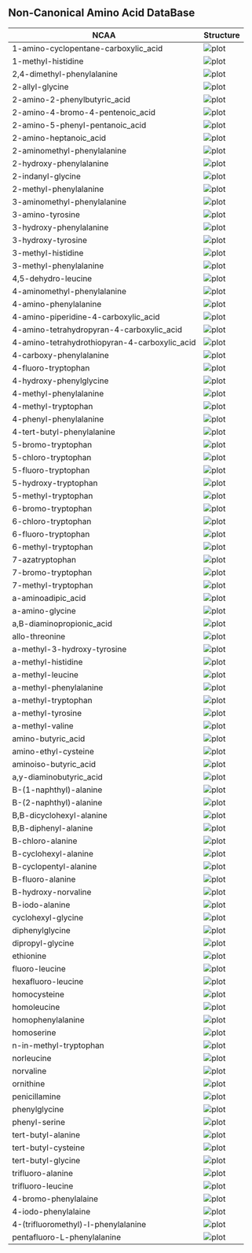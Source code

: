 ## Non-Canonical Amino Acid DataBase

|   NCAA				            |    Structure										|
| ------------------------------------------------- | ----------------------------------------------------------------------------------------- |
|1-amino-cyclopentane-carboxylic_acid               |![plot](./database/1-amino-cyclopentane-carboxylic_acid/ncaa.svg)  			|
|1-methyl-histidine 				    |![plot](./database/1-methyl-histidine/ncaa.svg) 						|
|2,4-dimethyl-phenylalanine 			    |![plot](./database/2,4-dimethyl-phenylalanine/ncaa.svg) 					|
|2-allyl-glycine 				    |![plot](./database/2-allyl-glycine/ncaa.svg) 						|
|2-amino-2-phenylbutyric_acid 			    |![plot](./database/2-amino-2-phenylbutyric_acid/ncaa.svg) 					|
|2-amino-4-bromo-4-pentenoic_acid 		    |![plot](./database/2-amino-4-bromo-4-pentenoic_acid/ncaa.svg) 				|
|2-amino-5-phenyl-pentanoic_acid 		    |![plot](./database/2-amino-5-phenyl-pentanoic_acid/ncaa.svg) 				|
|2-amino-heptanoic_acid 			    |![plot](./database/2-amino-heptanoic_acid/ncaa.svg) 					|
|2-aminomethyl-phenylalanine 			    |![plot](./database/2-aminomethyl-phenylalanine/ncaa.svg) 					|
|2-hydroxy-phenylalanine 			    |![plot](./database/2-hydroxy-phenylalanine/ncaa.svg) 					|
|2-indanyl-glycine 				    |![plot](./database/2-indanyl-glycine/ncaa.svg) 						|
|2-methyl-phenylalanine 			    |![plot](./database/2-methyl-phenylalanine/ncaa.svg) 					|
|3-aminomethyl-phenylalanine 			    |![plot](./database/3-aminomethyl-phenylalanine/ncaa.svg) 					|
|3-amino-tyrosine 				    |![plot](./database/3-amino-tyrosine/ncaa.svg)						|
|3-hydroxy-phenylalanine 			    |![plot](./database/3-hydroxy-phenylalanine/ncaa.svg) 					|
|3-hydroxy-tyrosine 				    |![plot](./database/3-hydroxy-tyrosine/ncaa.svg) 						|
|3-methyl-histidine 				    |![plot](./database/3-methyl-histidine/ncaa.svg)						|
|3-methyl-phenylalanine 			    |![plot](./database/3-methyl-phenylalanine/ncaa.svg) 					|
|4,5-dehydro-leucine 				    |![plot](./database/4,5-dehydro-leucine/ncaa.svg) 						|
|4-aminomethyl-phenylalanine 			    |![plot](./database/4-aminomethyl-phenylalanine/ncaa.svg) 					|
|4-amino-phenylalanine 				    |![plot](./database/4-amino-phenylalanine/ncaa.svg)						|
|4-amino-piperidine-4-carboxylic_acid 		    |![plot](./database/4-amino-piperidine-4-carboxylic_acid/ncaa.svg) 				|
|4-amino-tetrahydropyran-4-carboxylic_acid 	    |![plot](./database/4-amino-tetrahydropyran-4-carboxylic_acid/ncaa.svg) 			|
|4-amino-tetrahydrothiopyran-4-carboxylic_acid 	    |![plot](./database/4-amino-tetrahydrothiopyran-4-carboxylic_acid/ncaa.svg) 		|
|4-carboxy-phenylalanine 			    |![plot](./database/4-carboxy-phenylalanine/ncaa.svg) 					|
|4-fluoro-tryptophan 				    |![plot](./database/4-fluoro-tryptophan/ncaa.svg) 						|
|4-hydroxy-phenylglycine 			    |![plot](./database/4-hydroxy-phenylglycine/ncaa.svg) 					|    
|4-methyl-phenylalanine 			    |![plot](./database/4-methyl-phenylalanine/ncaa.svg) 					|     
|4-methyl-tryptophan 				    |![plot](./database/4-methyl-tryptophan/ncaa.svg) 						|        
|4-phenyl-phenylalanine 			    |![plot](./database/4-phenyl-phenylalanine/ncaa.svg) 					|     
|4-tert-butyl-phenylalanine 			    |![plot](./database/4-tert-butyl-phenylalanine/ncaa.svg) 					| 
|5-bromo-tryptophan 				    |![plot](./database/5-bromo-tryptophan/ncaa.svg) 						|         
|5-chloro-tryptophan 				    |![plot](./database/5-chloro-tryptophan/ncaa.svg) 						|        
|5-fluoro-tryptophan 				    |![plot](./database/5-fluoro-tryptophan/ncaa.svg) 						|        
|5-hydroxy-tryptophan 				    |![plot](./database/5-hydroxy-tryptophan/ncaa.svg) 						|       
|5-methyl-tryptophan 				    |![plot](./database/5-methyl-tryptophan/ncaa.svg) 						|        
|6-bromo-tryptophan 				    |![plot](./database/6-bromo-tryptophan/ncaa.svg) 						|         
|6-chloro-tryptophan 				    |![plot](./database/6-chloro-tryptophan/ncaa.svg) 						|        
|6-fluoro-tryptophan 				    |![plot](./database/6-fluoro-tryptophan/ncaa.svg) 						|        
|6-methyl-tryptophan 				    |![plot](./database/6-methyl-tryptophan/ncaa.svg) 						|        
|7-azatryptophan 				    |![plot](./database/7-azatryptophan/ncaa.svg) 						|            
|7-bromo-tryptophan 				    |![plot](./database/7-bromo-tryptophan/ncaa.svg) 						|         
|7-methyl-tryptophan 				    |![plot](./database/7-methyl-tryptophan/ncaa.svg) 						|        
|a-aminoadipic_acid 				    |![plot](./database/a-aminoadipic_acid/ncaa.svg) 						|         
|a-amino-glycine 				    |![plot](./database/a-amino-glycine/ncaa.svg) 						|            
|a,B-diaminopropionic_acid 			    |![plot](./database/a,B-diaminopropionic_acid/ncaa.svg) 					|  
|allo-threonine 				    |![plot](./database/allo-threonine/ncaa.svg) 						|             
|a-methyl-3-hydroxy-tyrosine 			    |![plot](./database/a-methyl-3-hydroxy-tyrosine/ncaa.svg) 					|
|a-methyl-histidine 				    |![plot](./database/a-methyl-histidine/ncaa.svg) 						|         
|a-methyl-leucine 				    |![plot](./database/a-methyl-leucine/ncaa.svg) 						|           
|a-methyl-phenylalanine 			    |![plot](./database/a-methyl-phenylalanine/ncaa.svg) 					|     
|a-methyl-tryptophan 				    |![plot](./database/a-methyl-tryptophan/ncaa.svg) 						|        
|a-methyl-tyrosine 				    |![plot](./database/a-methyl-tyrosine/ncaa.svg) 						|          
|a-methyl-valine 				    |![plot](./database/a-methyl-valine/ncaa.svg) 						|            
|amino-butyric_acid 				    |![plot](./database/amino-butyric_acid/ncaa.svg)						|         
|amino-ethyl-cysteine 				    |![plot](./database/amino-ethyl-cysteine/ncaa.svg) 						|       
|aminoiso-butyric_acid 				    |![plot](./database/aminoiso-butyric_acid/ncaa.svg) 					|      
|a,y-diaminobutyric_acid 			    |![plot](./database/a,y-diaminobutyric_acid/ncaa.svg) 					|    
|B-(1-naphthyl)-alanine 			    |![plot](./database/B-(1-naphthyl)-alanine/ncaa.svg) 					|     
|B-(2-naphthyl)-alanine 		            |![plot](./database/B-(2-naphthyl)-alanine/ncaa.svg) 					|     
|B,B-dicyclohexyl-alanine 			    |![plot](./database/B,B-dicyclohexyl-alanine/ncaa.svg)					|   
|B,B-diphenyl-alanine 				    |![plot](./database/B,B-diphenyl-alanine/ncaa.svg) 						|       
|B-chloro-alanine 				    |![plot](./database/B-chloro-alanine/ncaa.svg) 						|           				    
|B-cyclohexyl-alanine 				    |![plot](./database/B-cyclohexyl-alanine/ncaa.svg) 						|       				      
|B-cyclopentyl-alanine 				    |![plot](./database/B-cyclopentyl-alanine/ncaa.svg) 					|      				     
|B-fluoro-alanine 				    |![plot](./database/B-fluoro-alanine/ncaa.svg) 						|           
|B-hydroxy-norvaline 				    |![plot](./database/B-hydroxy-norvaline/ncaa.svg) 						|        
|B-iodo-alanine 				    |![plot](./database/B-iodo-alanine/ncaa.svg) 						|             
|cyclohexyl-glycine 				    |![plot](./database/cyclohexyl-glycine/ncaa.svg) 						|         
|diphenylglycine 				    |![plot](./database/diphenylglycine/ncaa.svg) 						|            
|dipropyl-glycine 				    |![plot](./database/dipropyl-glycine/ncaa.svg) 						|           
|ethionine 					    |![plot](./database/ethionine/ncaa.svg) 							|                  
|fluoro-leucine 				    |![plot](./database/fluoro-leucine/ncaa.svg) 						|             
|hexafluoro-leucine 				    |![plot](./database/hexafluoro-leucine/ncaa.svg) 						|         
|homocysteine 					    |![plot](./database/homocysteine/ncaa.svg) 							|               
|homoleucine 					    |![plot](./database/homoleucine/ncaa.svg) 							|                
|homophenylalanine 				    |![plot](./database/homophenylalanine/ncaa.svg) 						|          
|homoserine 					    |![plot](./database/homoserine/ncaa.svg) 							|                 
|n-in-methyl-tryptophan				    |![plot](./database/n-in-methyl-tryptophan/ncaa.svg) 					|     
|norleucine 					    |![plot](./database/norleucine/ncaa.svg) 							|                 
|norvaline 					    |![plot](./database/norvaline/ncaa.svg) 							|                  
|ornithine 					    |![plot](./database/ornithine/ncaa.svg) 							|                  
|penicillamine 					    |![plot](./database/penicillamine/ncaa.svg) 						|              
|phenylglycine 					    |![plot](./database/phenylglycine/ncaa.svg) 						|              
|phenyl-serine 					    |![plot](./database/phenyl-serine/ncaa.svg) 						|              
|tert-butyl-alanine 				    |![plot](./database/tert-butyl-alanine/ncaa.svg) 						|         
|tert-butyl-cysteine 				    |![plot](./database/tert-butyl-cysteine/ncaa.svg) 						|        
|tert-butyl-glycine 				    |![plot](./database/tert-butyl-glycine/ncaa.svg) 						|         
|trifluoro-alanine 				    |![plot](./database/trifluoro-alanine/ncaa.svg) 						|          
|trifluoro-leucine 				    |![plot](./database/trifluoro-leucine/ncaa.svg) 						|          
|4-bromo-phenylalaine 				    |![plot](./database/4-bromo-phenylalaine/ncaa.svg) 						|       
|4-iodo-phenylalaine 				    |![plot](./database/4-iodo-phenylalaine/ncaa.svg) 						|        
|4-(trifluoromethyl)-l-phenylalanine 		    |![plot](./database/4-(trifluoromethyl)-l-phenylalanine/ncaa.svg) 				|
|pentafluoro-L-phenylalanine 			    |![plot](./database/pentafluoro-L-phenylalanine/ncaa.svg) 					|

